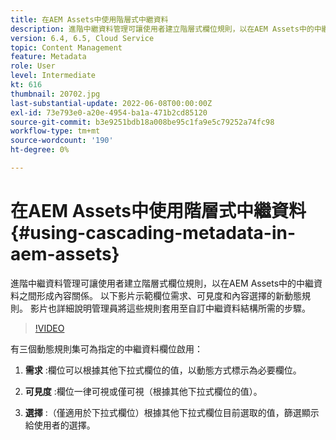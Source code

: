 ```yaml
---
title: 在AEM Assets中使用階層式中繼資料
description: 進階中繼資料管理可讓使用者建立階層式欄位規則，以在AEM Assets中的中繼資料之間形成內容關係。 以下影片示範欄位需求、可見度和內容選擇的新動態規則。 影片也詳細說明管理員將這些規則套用至自訂中繼資料結構所需的步驟。
version: 6.4, 6.5, Cloud Service
topic: Content Management
feature: Metadata
role: User
level: Intermediate
kt: 616
thumbnail: 20702.jpg
last-substantial-update: 2022-06-08T00:00:00Z
exl-id: 73e793e0-a20e-4954-ba1a-471b2cd85120
source-git-commit: b3e9251bdb18a008be95c1fa9e5c79252a74fc98
workflow-type: tm+mt
source-wordcount: '190'
ht-degree: 0%

---
```


# 在AEM Assets中使用階層式中繼資料{#using-cascading-metadata-in-aem-assets}

進階中繼資料管理可讓使用者建立階層式欄位規則，以在AEM Assets中的中繼資料之間形成內容關係。 以下影片示範欄位需求、可見度和內容選擇的新動態規則。 影片也詳細說明管理員將這些規則套用至自訂中繼資料結構所需的步驟。

>[!VIDEO](https://video.tv.adobe.com/v/20702?quality=12&learn=on)

有三個動態規則集可為指定的中繼資料欄位啟用：

1. **需求** :欄位可以根據其他下拉式欄位的值，以動態方式標示為必要欄位。

2. **可見度** :欄位一律可視或僅可視（根據其他下拉式欄位的值）。

3. **選擇** :（僅適用於下拉式欄位）根據其他下拉式欄位目前選取的值，篩選顯示給使用者的選擇。
